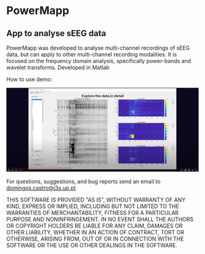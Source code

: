 # PowerMapp

## App to analyse sEEG data


PowerMapp was developed to analyse multi-channel recordings of sEEG data, but can apply to other multi-channel recording modalities. It is focused on the frequency domain analysis, specifically power-bands and wavelet transforms.
Developed in Matlab

How to use demo:

[![IMAGE ALT TEXT HERE](print.png)](https://www.youtube.com/watch?v=ucS1hMOwhN4)

For questions, suggestions, and bug reports send an email to domingos.castro@i3s.up.pt

THIS SOFTWARE IS PROVIDED "AS IS", WITHOUT WARRANTY OF ANY KIND, EXPRESS OR IMPLIED, INCLUDING BUT NOT LIMITED TO THE WARRANTIES OF MERCHANTABILITY, FITNESS FOR A PARTICULAR PURPOSE AND NONINFRINGEMENT. IN NO EVENT SHALL THE AUTHORS OR COPYRIGHT HOLDERS BE LIABLE FOR ANY CLAIM, DAMAGES OR OTHER LIABILITY, WHETHER IN AN ACTION OF CONTRACT, TORT OR OTHERWISE, ARISING FROM, OUT OF OR IN CONNECTION WITH THE SOFTWARE OR THE USE OR OTHER DEALINGS IN THE SOFTWARE.
